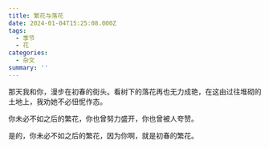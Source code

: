 ```yaml
---
title: 繁花与落花
date: 2024-01-04T15:25:08.000Z
tags:
  - 季节
  - 花
categories:
  - 杂文
summary: ''
---
```

那天我和你，漫步在初春的街头。看树下的落花再也无力成艳，在这由过往堆砌的土地上，我劝她不必忸怩作态。

你未必不如之后的繁花，你也曾努力盛开，你也曾被人夸赞。

是的，你未必不如之后的繁花，因为你啊，就是初春的繁花。
